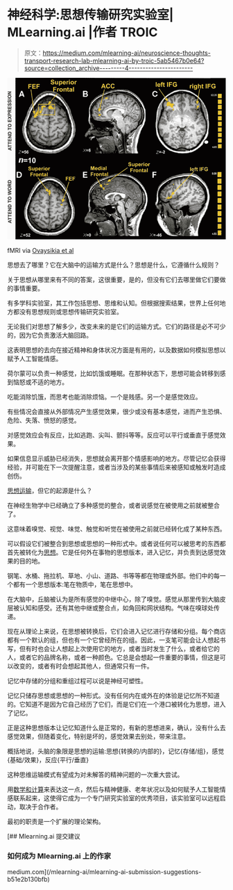 # 神经科学:思想传输研究实验室| MLearning.ai |作者 TROIC

> 原文：<https://medium.com/mlearning-ai/neuroscience-thoughts-transport-research-lab-mlearning-ai-by-troic-5ab5467b0e64?source=collection_archive---------4----------------------->

![](img/08c0a6bd59ea9937f12d9cd370795d40.png)

fMRI via [Ovaysikia et al](https://www.frontiersin.org/articles/10.3389/fnhum.2010.00234/full)

思想去了哪里？它在大脑中的运输方式是什么？思想是什么，它遵循什么规则？

关于思想从哪里来有不同的答案，这很重要，是的，但没有它们去哪里做它们要做的事情重要。

有多学科实验室，其工作包括思想、思维和认知。但根据搜索结果，世界上任何地方都没有思想规则或思想传输研究实验室。

无论我们对思想了解多少，改变未来的是它们的运输方式。它们的路径是必不可少的，因为它负责激活大脑回路。

这表明思想的去向在接近精神和身体状况方面是有用的，以及数据如何模拟思想以赋予人工智能情感。

荷尔蒙可以负责一种感觉，比如饥饿或睡眠。在那种状态下，思想可能会转移到感到恼怒或不适的地方。

吃能消除饥饿，而思考也能消除烦恼。一个是贱感。另一个是感觉效应。

有些情况会直接从外部情况产生感觉效果，很少或没有基本感觉，进而产生恐惧、危险、失落、愤怒的感觉。

对感觉效应会有反应，比如逃跑、尖叫、颤抖等等。反应可以平行或垂直于感觉效果。

如果信息显示威胁已经消失，思想就会离开那个情感影响的地方。尽管记忆会获得经验，并可能在下一次提醒注意，或者当涉及的某些事情后来被感知或触发时造成创伤。

[思想运输](/mlearning-ai/brain-robotics-neurons-thoughts-e62dc05931dd)，但它的起源是什么？

在神经生物学中已经确立了多种感觉的整合，或者说感觉在被使用之前就被整合了。

这意味着嗅觉、视觉、味觉、触觉和听觉在被使用之前就已经转化成了某种东西。

可以假设它们被整合到思想或思想的一种形式中。或者说任何可以被思考的东西都首先被转化为[思想](/mlearning-ai/ml-neuroscience-genetic-memory-thoughts-active-passive-5f0c55d08e62)。它是任何外在事物的思想版本，进入记忆，并负责到达感觉效果的目的地。

钢笔、水桶、拖拉机、草地、小山、道路、书等等都在物理或外部。他们中的每一个都有一个思想版本:笔在物质中，笔在思想中。

在大脑中，丘脑被认为是所有感觉的中继中心，除了嗅觉。感觉从那里传到大脑皮层被认知和感受。还有其他中继或整合点，如角回和网状结构。气味在嗅球处传递。

现在从理论上来说，在思想被转换后，它们会进入记忆进行存储和分组。每个商店都有一个默认的组，但也有一个它曾经所在的组。因此，一支笔可能会让人想起书写，但有时也会让人想起上次使用它的地方，或者当时发生了什么，或者给它的人，或者它的品牌名称，或者一种颜色。它总是会想起一件重要的事情，但这是可以改变的，或者有时会想起其他人，但通常只有一件。

记忆中存储的分组和重组过程可以说是神经可塑性。

记忆只储存思想或思想的一种形式。没有任何内在或外在的体验是记忆所不知道的。它知道不是因为它自己经历了它们，而是它们在一个港口被转化为思想，进入了记忆。

正是这种思想版本让记忆知道什么是正常的，有新的思想进来，确认，没有什么去感觉效果，但随着变化，特别是坏的，感觉效果去别处，带来注意。

概括地说，头脑的象限是思想的运输:思想{转换的/内部的}，记忆{存储/组}，感觉{基础/效果}，反应{平行/垂直}

这种思维运输模式有望成为对未解答的精神问题的一次重大尝试。

用[数学和计算](https://writer.zoho.com/writer/open/dpbiea67ec9ee78fe4654b2649387ec49c7ca)来表达这一点，然后与精神健康、老年状况以及如何赋予人工智能情感联系起来，这使得它成为一个专门研究实验室的优秀项目，该实验室可以远程启动，取决于合作者。

最初的职责是一个扩展的理论架构。

[](/mlearning-ai/mlearning-ai-submission-suggestions-b51e2b130bfb) [## Mlearning.ai 提交建议

### 如何成为 Mlearning.ai 上的作家

medium.com](/mlearning-ai/mlearning-ai-submission-suggestions-b51e2b130bfb)